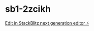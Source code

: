 # sb1-2zcikh

[Edit in StackBlitz next generation editor ⚡️](https://stackblitz.com/~/github.com/alphaboi569/sb1-2zcikh)